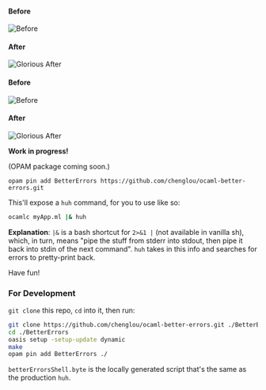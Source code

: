 #### Before
![Before](https://cloud.githubusercontent.com/assets/1909539/13025465/4baf80c2-d1d6-11e5-8f88-1d7b8065567c.png)

#### After
![Glorious After](https://cloud.githubusercontent.com/assets/1909539/13025466/4bc78262-d1d6-11e5-9dcc-2f9046dc1950.png)

#### Before
![Before](https://cloud.githubusercontent.com/assets/1909539/13025491/a47377f4-d1d6-11e5-9c12-c0b5285dba47.png)

#### After
![Glorious After](https://cloud.githubusercontent.com/assets/1909539/13025492/a4895d30-d1d6-11e5-996a-b7e0e2ba63bf.png)

**Work in progress!**

(OPAM package coming soon.)
```
opam pin add BetterErrors https://github.com/chenglou/ocaml-better-errors.git
```

This'll expose a `huh` command, for you to use like so:
```sh
ocamlc myApp.ml |& huh
```

**Explanation**: `|&` is a bash shortcut for `2>&1 |` (not available in vanilla sh), which, in turn, means "pipe the stuff from stderr into stdout, then pipe it back into stdin of the next command". `huh` takes in this info and searches for errors to pretty-print back.

Have fun!

### For Development
`git clone` this repo, `cd` into it, then run:

```sh
git clone https://github.com/chenglou/ocaml-better-errors.git ./BetterErrors
cd ./BetterErrors
oasis setup -setup-update dynamic
make
opam pin add BetterErrors ./
```

`betterErrorsShell.byte` is the locally generated script that's the same as the production `huh`.
